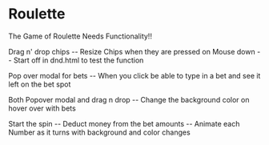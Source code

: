 # Roulette
The Game of Roulette
Needs Functionality!!

Drag n' drop chips
    -- Resize Chips when they are pressed on Mouse down
        -- Start off in dnd.html to test the function

Pop over modal for bets
    -- When you click be able to type in a bet and see it left on the bet spot
        
Both Popover modal and drag n drop
    -- Change the background color on hover over with bets

Start the spin
    -- Deduct money from the bet amounts
        -- Animate each Number as it turns with background and color changes


